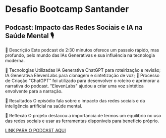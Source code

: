 <h1>Desafio Bootcamp Santander </h1>

<h2>Podcast: Impacto das Redes Sociais e IA na Saúde Mental 🎙️</h2>

📒 Descrição
Este podcast de 2:30 minutos oferece um passeio rápido, mas profundo, pelo mundo das IAs Generativas e sua influência na tecnologia moderna.


🤖 Tecnologias Utilizadas
IA Generativa ChatGPT para roteirização e revisão;
IA Generativa ElevenLabs para clonagem e sintetização de voz;
🧐 Processo de Criação
"ChatGPT" foi utilizado para desenvolver o roteiro e aprimorar a narrativa do podcast. "ElevenLabs" ajudou a criar uma voz sintética envolvente para a narração.


🚀 Resultados
O episódio fala sobre o impacto das redes sociais e da inteligência artificial na saúde mental.

💭 Reflexão
O projeto destacou a importancia de termos um equilibrio no uso das redes sociais e usar as ferramentas disponiveis para beneficio próprio.

[LINK PARA O PODCAST AQUI](ElevenLabs_2024-05-22T10_30_19_Rachel_pre_s50_sb75_se0_b_m2.mp3)
